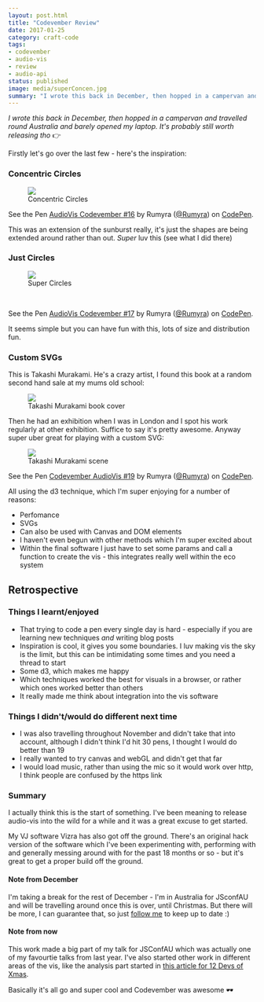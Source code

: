 ```yaml
---
layout: post.html
title: "Codevember Review"
date: 2017-01-25
category: craft-code
tags:
- codevember
- audio-vis
- review
- audio-api
status: published
image: media/superConcen.jpg
summary: "I wrote this back in December, then hopped in a campervan and travelled round Australia and barely opened my laptop."
---
```


_I wrote this back in December, then hopped in a campervan and travelled round Australia and barely opened my laptop. It's probably still worth releasing tho_ 👉

Firstly let's go over the last few - here's the inspiration:

### Concentric Circles

<figure>
  <img src="/media/superConcen.jpg" />
  <figcaption>Concentric Circles</figcaption>
</figure>

<p data-height="300" data-theme-id="1345" data-slug-hash="QGMyXm" data-default-tab="js,result" data-user="Rumyra" data-embed-version="2" data-pen-title="AudioVis Codevember #16" class="codepen">See the Pen <a href="https://codepen.io/Rumyra/pen/QGMyXm/">AudioVis Codevember #16</a> by Rumyra (<a href="http://codepen.io/Rumyra">@Rumyra</a>) on <a href="http://codepen.io">CodePen</a>.</p>
<script async src="https://production-assets.codepen.io/assets/embed/ei.js"></script>

This was an extension of the sunburst really, it's just the shapes are being extended around rather than out. _Super_ luv this (see what I did there)

### Just Circles

<figure>
  <img src="/media/superCircles.jpg" />
  <figcaption>Super Circles</figcaption>
</figure>

<br />

<p data-height="300" data-theme-id="1345" data-slug-hash="ENvwMK" data-default-tab="js,result" data-user="Rumyra" data-embed-version="2" data-pen-title="AudioVis Codevember #17" class="codepen">See the Pen <a href="https://codepen.io/Rumyra/pen/ENvwMK/">AudioVis Codevember #17</a> by Rumyra (<a href="http://codepen.io/Rumyra">@Rumyra</a>) on <a href="http://codepen.io">CodePen</a>.</p>
<script async src="https://production-assets.codepen.io/assets/embed/ei.js"></script>

It seems simple but you can have fun with this, lots of size and distribution fun.

### Custom SVGs

This is Takashi Murakami. He's a crazy artist, I found this book at a random second hand sale at my mums old school:

<figure>
  <img src="/media/takashiCover.jpg" />
  <figcaption>Takashi Murakami book cover</figcaption>
</figure>

Then he had an exhibition when I was in London and I spot his work regularly at other exhibition. Suffice to say it's pretty awesome. Anyway super uber great for playing with a custom SVG:

<figure>
  <img src="/media/takashiScene.jpg" />
  <figcaption>Takashi Murakami scene</figcaption>
</figure>

<p data-height="300" data-theme-id="1345" data-slug-hash="pNdmBO" data-default-tab="html,result" data-user="Rumyra" data-embed-version="2" data-pen-title="Codevember AudioVis #19" class="codepen">See the Pen <a href="https://codepen.io/Rumyra/pen/pNdmBO/">Codevember AudioVis #19</a> by Rumyra (<a href="http://codepen.io/Rumyra">@Rumyra</a>) on <a href="http://codepen.io">CodePen</a>.</p>
<script async src="https://production-assets.codepen.io/assets/embed/ei.js"></script>

All using the d3 technique, which I'm super enjoying for a number of reasons:

- Perfomance
- SVGs
- Can also be used with Canvas and DOM elements
- I haven't even begun with other methods which I'm super excited about
- Within the final software I just have to set some params and call a function to create the vis - this integrates really well within the eco system

## Retrospective

### Things I learnt/enjoyed

- That trying to code a pen every single day is hard - especially if you are learning new techniques _and_ writing blog posts
- Inspiration is cool, it gives you some boundaries. I luv making vis the sky is the limit, but this can be intimidating some times and you need a thread to start
- Some d3, which makes me happy
- Which techniques worked the best for visuals in a browser, or rather which ones worked better than others
- It really made me think about integration into the vis software


### Things I didn't/would do different next time

- I was also travelling throughout November and didn't take that into account, although I didn't think I'd hit 30 pens, I thought I would do better than 19
- I really wanted to try canvas and webGL and didn't get that far
- I would load music, rather than using the mic so it would work over http, I think people are confused by the https link

### Summary

I actually think this is the start of something. I've been meaning to release audio-vis into the wild for a while and it was a great excuse to get started.

 My VJ software Vizra has also got off the ground. There's an original hack version of the software which I've been experimenting with, performing with and generally messing around with for the past 18 months or so - but it's great to get a proper build off the ground.

#### Note from December
I'm taking a break for the rest of December - I'm in Australia for JSconfAU and will be travelling around once this is over, until Christmas. But there will be more, I can guarantee that, so just [follow me](https://twitter.com/Rumyra) to keep up to date :)

#### Note from now
This work made a big part of my talk for JSConfAU which was actually one of my favourtie talks from last year. I've also started other work in different areas of the vis, like the analysis part started in [this article for 12 Devs of Xmas](http://12devsofxmas.co.uk/2017/01/day-12-beat-dis-re-addressing-audio-analysis/).

Basically it's all go and super cool and Codevember was awesome 🕶


